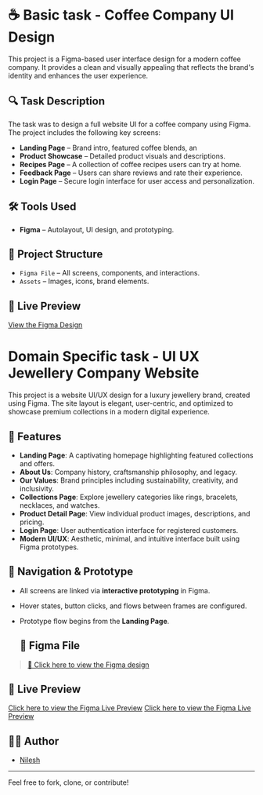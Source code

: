 # ☕ Basic task - Coffee Company UI Design

This project is a Figma-based user interface design for a modern coffee company. It provides a clean and visually appealing that reflects the brand's identity and enhances the user experience.

## 🔍 Task Description

The task was to design a full website UI for a coffee company using Figma. The project includes the following key screens:

- **Landing Page** – Brand intro, featured coffee blends, an
- **Product Showcase** – Detailed product visuals and descriptions.
- **Recipes Page** – A collection of coffee recipes users can try at home.
- **Feedback Page** – Users can share reviews and rate their experience.
- **Login Page** – Secure login interface for user access and personalization.

## 🛠️ Tools Used

- **Figma** – Autolayout, UI design, and prototyping.

## 📂 Project Structure

- `Figma File` – All screens, components, and interactions.
- `Assets` – Images, icons, brand elements.

## 🔗 Live Preview

[View the Figma Design](https://www.figma.com/design/79tYFOY14zKHQfILdJEB2x/Untitled?node-id=64-8&t=pD8NS8uwOr0JaDeF-1)





# Domain Specific task - UI UX Jewellery Company Website

This project is a website UI/UX design for a luxury jewellery brand, created using Figma. The site layout is elegant, user-centric, and optimized to showcase premium collections in a modern digital experience.
## 🌟 Features

- **Landing Page**: A captivating homepage highlighting featured collections and offers.
- **About Us**: Company history, craftsmanship philosophy, and legacy.
- **Our Values**: Brand principles including sustainability, creativity, and inclusivity.
- **Collections Page**: Explore jewellery categories like rings, bracelets, necklaces, and watches.
- **Product Detail Page**: View individual product images, descriptions, and pricing.
- **Login Page**: User authentication interface for registered customers.
- **Modern UI/UX**: Aesthetic, minimal, and intuitive interface built using Figma prototypes.

## 🧭 Navigation & Prototype

- All screens are linked via **interactive prototyping** in Figma.
- Hover states, button clicks, and flows between frames are configured.
- Prototype flow begins from the **Landing Page**.

  ## 📎 Figma File

> [🔗 Click here to view the Figma design](https://www.figma.com/design/79tYFOY14zKHQfILdJEB2x/Untitled?node-id=148-427&p=f&t=haw6pwboINPRAe7g-0)


## 🔗 Live Preview

[Click here to view the Figma Live Preview](https://www.figma.com/design/79tYFOY14zKHQfILdJEB2x/Untitled?node-id=148-427&t=haw6pwboINPRAe7g-1)
[Click here to view the Figma Live Preview](https://www.figma.com/proto/79tYFOY14zKHQfILdJEB2x/Untitled?node-id=182-2&p=f&t=eBBz99JgiTJxrCxj-1&scaling=scale-down&content-scaling=fixed&page-id=148%3A427&starting-point-node-id=182%3A2&show-proto-sidebar=1)



## 👨‍💻 Author

- [Nilesh](https://github.com/nileshkrr)

---

Feel free to fork, clone, or contribute!
